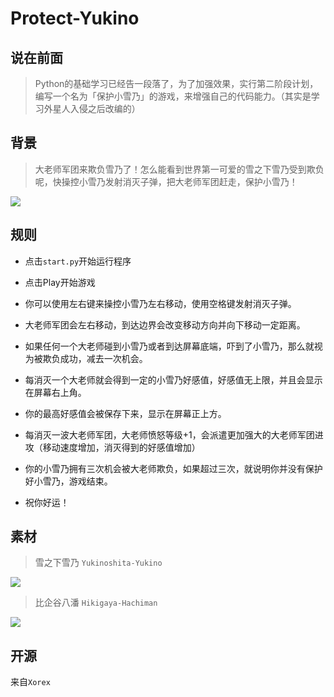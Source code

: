 # Protect-Yukino

## 说在前面

>Python的基础学习已经告一段落了，为了加强效果，实行第二阶段计划，编写一个名为「保护小雪乃」的游戏，来增强自己的代码能力。（其实是学习外星人入侵之后改编的）

## 背景

>大老师军团来欺负雪乃了！怎么能看到世界第一可爱的雪之下雪乃受到欺负呢，快操控小雪乃发射消灭子弹，把大老师军团赶走，保护小雪乃！

![](https://raw.githubusercontent.com/Administrator-Xorex/Photos/master/104.jpg)

## 规则

- 点击`start.py`开始运行程序

- 点击Play开始游戏

- 你可以使用左右键来操控小雪乃左右移动，使用空格键发射消灭子弹。

- 大老师军团会左右移动，到达边界会改变移动方向并向下移动一定距离。

- 如果任何一个大老师碰到小雪乃或者到达屏幕底端，吓到了小雪乃，那么就视为被欺负成功，减去一次机会。

- 每消灭一个大老师就会得到一定的小雪乃好感值，好感值无上限，并且会显示在屏幕右上角。

- 你的最高好感值会被保存下来，显示在屏幕正上方。

- 每消灭一波大老师军团，大老师愤怒等级+1，会派遣更加强大的大老师军团进攻（移动速度增加，消灭得到的好感值增加）

- 你的小雪乃拥有三次机会被大老师欺负，如果超过三次，就说明你并没有保护好小雪乃，游戏结束。

- 祝你好运！

## 素材

>雪之下雪乃 `Yukinoshita-Yukino`

![](https://raw.githubusercontent.com/Administrator-Xorex/Photos/master/102.jpg)

>比企谷八潘 `Hikigaya-Hachiman`

![](https://raw.githubusercontent.com/Administrator-Xorex/Photos/master/103.jpg)

## 开源

来自`Xorex`
